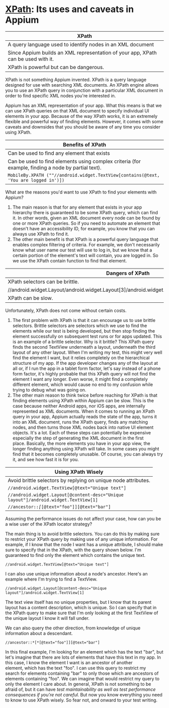 # [XPath](https://youtube.com/playlist?list=PLmRg3gEG2XIackdOpGvb_jEX1ywaplUmh): Its uses and caveats in Appium

XPath |
---- |
A query language used to identify nodes in an XML document |
Since Appium builds an XML representation of your app, XPath can be used with it. |
XPath is powerful but can be dangerous. |

XPath is not something Appium invented. XPath is a query language designed for use with searching XML documents. An XPath engine allows you to use an XPath query in conjunction with a particular XML document in order to find specific XML nodes you're interested in. 

Appium has an XML representation of your app. What this means is that we can use XPath queries on that XML document to specify individual UI elements in your app. Because of the way XPath works, it is an extremely flexible and powerful way of finding elements. However, it comes with some caveats and downsides that you should be aware of any time you consider using XPath. 

Benefits of XPath |
---- |
Can be used to find any element that exists |
Can be used to find elements using complex criteria (for example, finding a node by partial text). |
<code>MobileBy.XPATH (""//android.widget.TextView[contains(@text, 'You are logged in')]) |

What are the reasons you'd want to use XPath to find your elements with Appium? 
1. The main reason is that for any element that exists in your app hierarchy there is guaranteed to be some XPath query, which can find it. In other words, given an XML document every node can be found by one or more XPath queries. So if you need to automate an element that doesn't have an accessibility ID, for example, you know that you can always use XPath to find it.
2. The other main benefit is that XPath is a powerful query language that enables complex filtering of criteria. For example, we don't necessarily know what user name our test will use to log in, but we know that a certain portion of the element's text will contain, you are logged in. So we use the XPath contain function to find that element. 

Dangers of XPath |
---- |
XPath selectors can be brittle. |
//android.widget.Layout/android.widget.Layout[3]/android.widget.Layout/android.widget.TextView[2] |
XPath can be slow. |

Unfortunately, XPath does not come without certain costs. 
1. The first problem with XPath is that it can encourage us to use brittle selectors. Brittle selectors are selectors which we use to find the elements while our test is being developed, but then stop finding the element successfully on subsequent test runs or for apps updated. This is an example of a brittle selector. Why is it brittle? This XPath query finds the second TextView underneath a layout, underneath the third layout of any other layout. When I'm writing my test, this might very well find the element I want, but it relies completely on the hierarchical structure of my app. If the app developer changes any of the layout at all or, if I run the app in a tablet form factor, let's say instead of a phone form factor, it's highly probable that this XPath query will not find the element I want any longer. Even worse, it might find a completely different element, which would cause no end to my confusion while trying to debug what was going on. 
2. The other main reason to think twice before reaching for XPath is that finding elements using XPath within Appium can be slow. This is the case because neither Android apps, nor iOS apps, are internally represented as XML documents. When it comes to running an XPath query in your app, Appium actually reads the state of the app, turns it into an XML document, runs the XPath query, finds any matching nodes, and then turns those XML nodes back into native UI element objects. It's a lot. Each of these steps can potentially be expensive especially the step of generating the XML document in the first place. Basically, the more elements you have in your app view, the longer finding anything using XPath will take. In some cases you might find that it becomes completely unusable. Of course, you can always try it, and see how fast it is for you. 

Using XPath Wisely |
---- |
Avoid brittle selectors by replying on unique node attributes. |
<code>//android.widget.TextView[@text="Unique text"]</code> |
<code>//android.widget.Layout[@content-desc="Unique layout"]/android.widget.TextView[1]</code>  |
<code>//ancestor::*[*[@text="foo"]][@text="bar"]</code>  |

Assuming the performance issues do not affect your case, how can you be a wise user of the XPath locator strategy? 

The main thing is to avoid brittle selectors. You can do this by making sure to restrict your XPath query by making use of any unique information. For example, if I know that the node I want has a unique attribute, I should make sure to specify that in the XPath, with the query shown below. I'm guaranteed to find only the element which contains the unique text.

    //android.widget.TextView[@text="Unique text"]

I can also use unique information about a node's ancestor. Here's an example where I'm trying to find a TextView.

    //android.widget.Layout[@content-desc="Unique layout"]/android.widget.TextView[1]

The text view itself has no unique properties, but I know that its parent layout has a content description, which is unique. So I can specify that in the XPath query to make sure that I'm only looking at the first TextView of the unique layout I know it will fall under. 

We can also query the other direction, from knowledge of unique information about a descendant. 

    //ancestor::*[*[@text="foo"]][@text="bar"]

In this final example, I'm looking for an element which has the text "bar", but let's imagine that there are lots of elements that have this text in my app. In this case, I know the element I want is an ancestor of another element, which has the text "foo". I can use this query to restrict my search for elements containing "bar" to only those which are ancestors of elements containing "foo". We can imagine that would restrict my query to only the element I care about. In general, XPath is not something to be afraid of, but it can have *test maintainability as well as test performance consequences if you're not careful*. But now you know everything you need to know to use XPath wisely. So fear not, and onward to your test writing.
